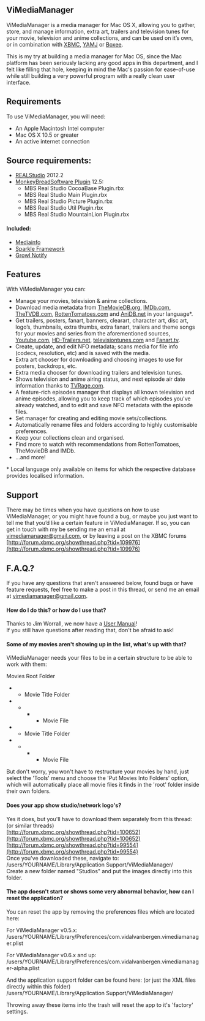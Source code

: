 ## ViMediaManager ##

ViMediaManager is a media manager for Mac OS X, allowing you to gather, store, and manage information, extra art, trailers and television tunes for your movie, television and anime collections, and can be used on it’s own, or in combination with [XBMC](http://xbmc.org), [YAMJ](http://code.google.com/p/moviejukebox/) or [Boxee](http://www.boxee.tv).

This is my try at building a media manager for Mac OS, since the Mac platform has been seriously lacking any good apps in this department, and I felt like filling that hole, keeping in mind the Mac's passion for ease-of-use while still building a very powerful program with a really clean user interface.


## Requirements ##

To use ViMediaManager, you will need:

* An Apple Macintosh Intel computer
* Mac OS X 10.5 or greater
* An active internet connection


## Source requirements: ##

  * [REALStudio](http://www.realsoftware.com "REALStudio") 2012.2
  * [MonkeyBreadSoftware Plugin](http://www.monkeybreadsoftware.net "MBS Plugin") 12.5:
    * MBS Real Studio CocoaBase Plugin.rbx
    * MBS Real Studio Main Plugin.rbx    * MBS Real Studio Picture Plugin.rbx    * MBS Real Studio Util Plugin.rbx
    * MBS Real Studio MountainLion Plugin.rbx


#### Included: ####

  * [Mediainfo](http://mediainfo.sourceforge.net)
  * [Sparkle Framework](http://sparkle.andymatuschak.org)
  * [Growl Notify](http://growl.info/extras.php)


## Features ##

With ViMediaManager you can:

  * Manage your movies, television & anime collections.
  * Download media metadata from [TheMovieDB.org](http://TheMovieDB.org "The Movie Database"), [IMDb.com](http://imdb.com "The Internet Movie Database"), [TheTVDB.com](http://TheTVDB.com "The Television Database"), [RottenTomatoes.com](http://RottenTomatoes.com "Movie Reviews") and [AniDB.net](http://anidb.net "Anime Database") in your language*.
  * Get trailers, posters, fanart, banners, clearart, character art, disc art, logo’s, thumbnails, extra thumbs, extra fanart, trailers and theme songs for your movies and series from the aforementioned sources, [Youtube.com](http://Youtube.com "Youtube"), [HD-Trailers.net](http://www.hd-trailers.net "HD-Trailers.net, Best place on the web to download HD Trailers"), [televisiontunes.com](http://www.televisiontunes.com "televisiontunes.com, TV Theme Music and Songs") and [Fanart.tv](http://fanart.tv "Fanart.tv, Making the most of your media collection").
  * Create, update, and edit NFO metadata; scans media for file info (codecs, resolution, etc) and is saved with the media.
  *	Extra art chooser for downloading and choosing images to use for posters, backdrops, etc.
  * Extra media chooser for downloading trailers and television tunes.
  * Shows television and anime airing status, and next episode air date information thanks to [TVRage.com](http://www.tvrage.com "TVRage.com, TV Listings").
  * A feature-rich episodes manager that displays all known television and anime episodes, allowing you to keep track of which episodes you've already watched, and to edit and save NFO metadata with the episode files.
  * Set manager for creating and editing movie sets/collections.
  * Automatically rename files and folders according to highly customisable preferences.
  * Keep your collections clean and organised.
  * Find more to watch with recommendations from RottenTomatoes, TheMovieDB and IMDb.
  * ...and more!

\* Local language only available on items for which the respective database provides localised information.

## Support ##

There may be times when you have questions on how to use ViMediaManager, or you might have found a bug, or maybe you just want to tell me that you’d like a certain feature in ViMediaManager. If so, you can get in touch with my be sending me an email at [vimediamanager@gmail.com](mailto:vimediamanager@gmail.com), or by leaving a post on the XBMC forums [http://forum.xbmc.org/showthread.php?tid=109976](http://forum.xbmc.org/showthread.php?tid=109976)

## F.A.Q.? ##

If you have any questions that aren't answered below, found bugs or have feature requests, feel free to make a post in this thread, or send me an email at [vimediamanager@gmail.com](mailto:vimediamanager@gmail.com).


#### How do I do this? or how do I use that?
Thanks to Jim Worrall, we now have a [User Manual](http://mariusth.channelwood.org/vimediamanager/files/manual_latest.php)!  
If you still have questions after reading that, don't be afraid to ask!


#### Some of my movies aren't showing up in the list, what's up with that?
ViMediaManager needs your files to be in a certain structure to be able to work with them:

Movies Root Folder  
- - Movie Title Folder  
- - - - Movie File  
- - Movie Title Folder  
- - - - Movie File  

But don't worry, you won't have to restructure your movies by hand, just select the 'Tools' menu and choose the 'Put Movies Into Folders' option, which will automatically place all movie files it finds in the 'root' folder inside their own folders.


#### Does your app show studio/network logo's?
Yes it does, but you'll have to download them separately from this thread: (or similar threads)  
[http://forum.xbmc.org/showthread.php?tid=100652](http://forum.xbmc.org/showthread.php?tid=100652)  
[http://forum.xbmc.org/showthread.php?tid=99554](http://forum.xbmc.org/showthread.php?tid=99554)  
Once you've downloaded these, navigate to:  
/users/YOURNAME/Library/Application Support/ViMediaManager/  
Create a new folder named "Studios" and put the images directly into this folder.


#### The app doesn't start or shows some very abnormal behavior, how can I reset the application?
You can reset the app by removing the preferences files which are located here:

For ViMediaManager v0.5.x:  
/users/YOURNAME/Library/Preferences/com.vidalvanbergen.vimediamanager.plist

For ViMediaManager v0.6.x and up:  
/users/YOURNAME/Library/Preferences/com.vidalvanbergen.vimediamanager-alpha.plist

And the application support folder can be found here: (or just the XML files directly within this folder)  
/users/YOURNAME/Library/Application Support/ViMediaManager/

Throwing away these items into the trash will reset the app to it's 'factory' settings.